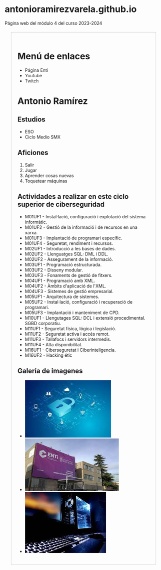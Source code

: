 # antonioramirezvarela.github.io
Página web del módulo 4 del curso 2023-2024
<!DOCTYPE hmtl>
<html>
<head>
<title>Mi primera página web</title>
<style>
    main {
        margin: 20px;
        padding: 20px;
        border: 1px solid #ccc
    }
    main a {
        text-decoration: none;
        color: #333;
    }
    main a:hover {
        font-size: 1.1em;
        font-style: italic;
    }
</style>

</head>
<body>
    <main>
        <h1>Menú de enlaces</h1>
        <ul>
            <li> <a href="https://enti.cat/es/">Página Enti</a></li>
            <li> <a href="https://www.youtube.com/">Youtube</a></li>
            <li> <a href="https://www.twitch.tv/">Twitch</a></li>
        </ul>
<h1>Antonio Ramírez</h1>
<h2>Estudios</h2>
<ul>
<li>ESO</li>
<li>Ciclo Medio SMX</li>
</ul>
<h2>Aficiones</h2>
<ol>
<li>Salir</li>
<li>Jugar</li>
<li>Aprender cosas nuevas</li>
<li>Toquetear máquinas</li>
</ol>
<h2>Actividades a realizar en este ciclo superior de ciberseguridad</h2>
<ul>
<li>M01UF1 - Instal·lació, configuració i explotació del sistema informàtic.</li>
<li>M01UF2 - Gestió de la informació i de recursos en una xarxa.</li>
<li>M01UF3 - Implantació de programari específic.</li>
<li>M01UF4 - Seguretat, rendiment i recursos.</li>
<li>M02UF1 - Introducció a les bases de dades.</li>
<li>M02UF2 - Llenguatges SQL: DML i DDL.</li>
<li>M02UF2 - Assegurament de la informació.</li>
<li>M03UF1 - Programació estructurada.</li>
<li>M03UF2 - Disseny modular.</li>
<li>M03UF3 - Fonaments de gestió de fitxers.</li>
<li>M04UF1 - Programació amb XML.</li>
<li>M04UF2 - Àmbits d'aplicació de l'XML.</li>
<li>M04UF3 - Sistemes de gestió empresarial.</li>
<li>M05UF1 - Arquitectura de sistemes.</li>
<li>M05UF2 - Instal·lació, configuració i recuperació de programari.</li>
<li>M05UF3 - Implantació i manteniment de CPD.</li>
<li>M10UF1 - Llengutages SQL: DCL i extensió procedimental. SGBD corporatiu.</li>
<li>M11UF1 - Seguretat física, lógica i legislació.</li>
<li>M11UF2 - Seguretat activa i accés remot.</li>
<li>M11UF3 - Tallafocs i servidors intermedis.</li>
<li>M11UF4 - Alta disponibilitat.</li>
<li>M16UF1 - Ciberseguretat i Ciberinteligencia.</li>
<li>M16UF2 - Hacking étic</li>
</ul>

<h2>Galería de imagenes</h2>
<ul>
<li><a href="https://www.google.es/imgres?imgurl=https%3A%2F%2Fwww.sccenlared.es%2Fwp-content%2Fuploads%2F2020%2F01%2FSoluciones-de-Ciberseguridad.jpg&tbnid=2zPGw1G1ARRMUM&vet=12ahUKEwi9m4HEl_uDAxXEUqQEHeN_A2AQMygEegQIARB7..i&imgrefurl=https%3A%2F%2Fwww.sccenlared.es%2F4-soluciones-de-ciberseguridad-que-debes-aplicar-en-tu-empresa%2F&docid=pkYNriM4yStA-M&w=1100&h=733&q=ciberseguridad&ved=2ahUKEwi9m4HEl_uDAxXEUqQEHeN_A2AQMygEegQIARB7" target="_blank"><img src="imgs/ciberseguridad.jpeg" alt="Ciberseguridad"></a></li>
<li><a href="https://www.google.es/imgres?imgurl=https%3A%2F%2Fwww.sccenlared.es%2Fwp-content%2Fuploads%2F2020%2F01%2FSoluciones-de-Ciberseguridad.jpg&tbnid=2zPGw1G1ARRMUM&vet=12ahUKEwi9m4HEl_uDAxXEUqQEHeN_A2AQMygEegQIARB7..i&imgrefurl=https%3A%2F%2Fwww.sccenlared.es%2F4-soluciones-de-ciberseguridad-que-debes-aplicar-en-tu-empresa%2F&docid=pkYNriM4yStA-M&w=1100&h=733&q=ciberseguridad&ved=2ahUKEwi9m4HEl_uDAxXEUqQEHeN_A2AQMygEegQIARB7" target="_blank"><img src="imgs/enti.jpeg" alt="Enti"></a></li>
<li><a href="https://www.google.es/imgres?imgurl=https%3A%2F%2Fwww.tien21.es%2Fblog%2Fwp-content%2Fuploads%2F2021%2F09%2Ftorre-ordenador.jpg&tbnid=nQa4gyLtFE0SJM&vet=12ahUKEwjg78-4mPuDAxU6U6QEHSgkDIEQMygGegUIARDIAQ..i&imgrefurl=https%3A%2F%2Fwww.tien21.es%2Fblog%2Ftorres-de-ordenador-caracteristicas-que-debes-conocer-a-la-hora-de-comprar-una%2F&docid=U39xluYjUvOXOM&w=2000&h=1500&q=ordenador&ved=2ahUKEwjg78-4mPuDAxU6U6QEHSgkDIEQMygGegUIARDIAQ" target="_blank"><img src="imgs/ordenador.jpeg" alt="Ordenador"></a></li>
</ul>
</body>
</html>
